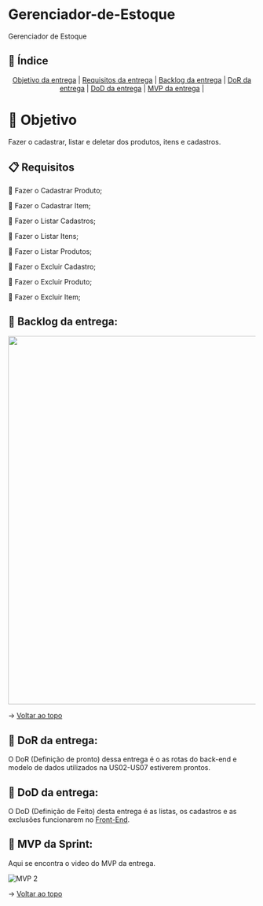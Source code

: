 <span id="topo"></span>

# Gerenciador-de-Estoque
Gerenciador de Estoque

## :mag_right: Índice
<p align='center'>
    <a href="#objetivo">Objetivo da entrega</a> | 
    <a href="#requisitos">Requisitos da entrega</a> | 
    <a href="#backlog">Backlog da entrega</a> |
    <a href="#dor">DoR da entrega</a> |
    <a href="#dod">DoD da entrega</a> |
    <a href="#mvp">MVP da entrega</a> |
</p>

<span id='objetivo'></span>

# 🎯 Objetivo
Fazer o cadastrar, listar e deletar dos produtos, itens e cadastros.

<span id='requisitos'></span>

## :clipboard: Requisitos

:pushpin: Fazer o Cadastrar Produto;

:pushpin: Fazer o Cadastrar Item;

:pushpin: Fazer o Listar Cadastros;

:pushpin: Fazer o Listar Itens;

:pushpin: Fazer o Listar Produtos;

:pushpin: Fazer o Excluir Cadastro;

:pushpin: Fazer o Excluir Produto;

:pushpin: Fazer o Excluir Item;

<span id='backlog'></span>

<h2>📑 Backlog da entrega: </h2>

<img src="https://github.com/BrunoSerpa/Gerenciador-de-Estoque/blob/Entrega-2/doc/assets/Entrega2.png" width="750px">

→ [Voltar ao topo](#topo)

<span id='dor'></span>

<h2>📑 DoR da entrega: </h2>

O DoR (Definição de pronto) dessa entrega é o as rotas do back-end e modelo de dados utilizados na US02-US07 estiverem prontos.

<span id='dod'></span>

<h2>📑 DoD da entrega: </h2>

O DoD (Definição de Feito) desta entrega é as listas, os cadastros e as exclusões funcionarem no [Front-End](https://github.com/BrunoSerpa/Gerenciador-de-Estoque-Front).

<span id='mvp'></span>

<h2>📑 MVP da Sprint: </h2>

Aqui se encontra o video do MVP da entrega.

![MVP 2](https://github.com/user-attachments/assets/2b08ec45-ff64-4092-a9ac-9f534afccdc8)


→ [Voltar ao topo](#topo)
